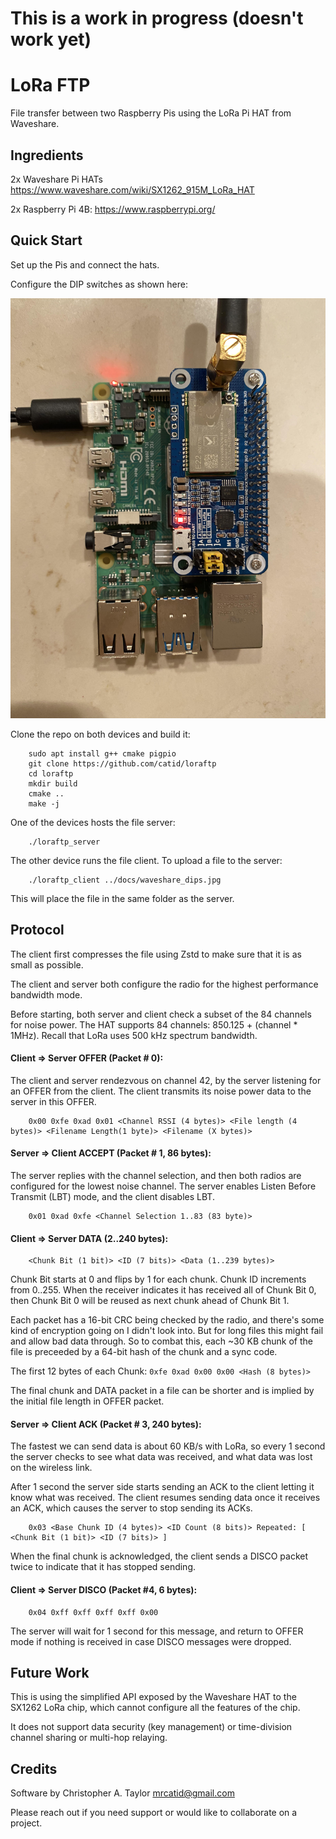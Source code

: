 # This is a work in progress (doesn't work yet)

# LoRa FTP

File transfer between two Raspberry Pis using the LoRa Pi HAT from Waveshare.


## Ingredients

2x Waveshare Pi HATs
https://www.waveshare.com/wiki/SX1262_915M_LoRa_HAT

2x Raspberry Pi 4B:
https://www.raspberrypi.org/


## Quick Start

Set up the Pis and connect the hats.

Configure the DIP switches as shown here:

![alt text](https://github.com/catid/loraftp/raw/master/docs/waveshare_dips.jpg "DIP switch settings for LoRa HAT")

Clone the repo on both devices and build it:

```
    sudo apt install g++ cmake pigpio
    git clone https://github.com/catid/loraftp
    cd loraftp
    mkdir build
    cmake ..
    make -j
```

One of the devices hosts the file server:

```
    ./loraftp_server
```

The other device runs the file client.  To upload a file to the server:

```
    ./loraftp_client ../docs/waveshare_dips.jpg
```

This will place the file in the same folder as the server.


## Protocol

The client first compresses the file using Zstd to make sure that it is as small as possible.

The client and server both configure the radio for the highest performance bandwidth mode.

Before starting, both server and client check a subset of the 84 channels for noise power.
The HAT supports 84 channels: 850.125 + (channel * 1MHz).  Recall that LoRa uses 500 kHz spectrum bandwidth.


#### Client => Server OFFER (Packet # 0):

The client and server rendezvous on channel 42, by the server listening for an OFFER from the client.
The client transmits its noise power data to the server in this OFFER.

```
    0x00 0xfe 0xad 0x01 <Channel RSSI (4 bytes)> <File length (4 bytes)> <Filename Length(1 byte)> <Filename (X bytes)>
```


#### Server => Client ACCEPT (Packet # 1, 86 bytes):

The server replies with the channel selection, and then both radios are configured for the lowest noise channel.
The server enables Listen Before Transmit (LBT) mode, and the client disables LBT.

```
    0x01 0xad 0xfe <Channel Selection 1..83 (83 byte)>
```


#### Client => Server DATA (2..240 bytes):

```
    <Chunk Bit (1 bit)> <ID (7 bits)> <Data (1..239 bytes)>
```

Chunk Bit starts at 0 and flips by 1 for each chunk.
Chunk ID increments from 0..255.
When the receiver indicates it has received all of Chunk Bit 0, then
Chunk Bit 0 will be reused as next chunk ahead of Chunk Bit 1.

Each packet has a 16-bit CRC being checked by the radio, and there's some kind of encryption going on I didn't look into.
But for long files this might fail and allow bad data through.  So to combat this, each ~30 KB chunk of the file is
preceeded by a 64-bit hash of the chunk and a sync code.

The first 12 bytes of each Chunk: `0xfe 0xad 0x00 0x00 <Hash (8 bytes)>`

The final chunk and DATA packet in a file can be shorter and is implied by the initial file length in OFFER packet.


#### Server => Client ACK (Packet # 3, 240 bytes):

The fastest we can send data is about 60 KB/s with LoRa, so every 1 second the server checks
to see what data was received, and what data was lost on the wireless link.

After 1 second the server side starts sending an ACK to the client letting it know what was received.
The client resumes sending data once it receives an ACK, which causes the server to stop sending its ACKs.

```
    0x03 <Base Chunk ID (4 bytes)> <ID Count (8 bits)> Repeated: [ <Chunk Bit (1 bit)> <ID (7 bits)> ]
```


When the final chunk is acknowledged, the client sends a DISCO packet twice to indicate that it has stopped sending.

#### Client => Server DISCO (Packet #4, 6 bytes):

```
    0x04 0xff 0xff 0xff 0xff 0x00
```

The server will wait for 1 second for this message, and return to OFFER mode if nothing is received in case DISCO messages were dropped.


## Future Work

This is using the simplified API exposed by the Waveshare HAT to the SX1262 LoRa chip, which cannot configure all the features of the chip.

It does not support data security (key management) or time-division channel sharing or multi-hop relaying.


## Credits

Software by Christopher A. Taylor mrcatid@gmail.com

Please reach out if you need support or would like to collaborate on a project.
